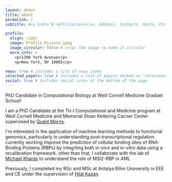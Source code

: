 ```yaml
---
layout: about
title: about
permalink: /
subtitle: #<a href='#'>Affiliations</a>. Address. Contacts. Motto. Etc.

profile:
  align: right
  image: Profile_Picture.jpeg
  image_circular: false # crops the image to make it circular
  more_info: >
    <p>1300 York Avenue</p>
    <p>New York, NY 10065</p>

news: true # includes a list of news items
selected_papers: true # includes a list of papers marked as "selected={true}"
social: true # includes social icons at the bottom of the page
---
```


PhD Candidate in Computational Biology at Weill Cornell Medicine Graduet School!

I am a PhD Candidate at the Tri-I Computational and Medicine program at Weill Cornell Medicine and Memorial Sloan Kettering Cacner Center supervised by [Quaid Morris](http://www.morrislab.ai/).

I'm interested in the application of machine learning methods to functional genomics, particularly in understanding post-transcriptional regulation. currently working improve the prediction of cellular binding sites of RNA-Binding Proteins (RBPs) by integrting both in-vivo and in-vitro data using a recalibration framework. other than that, I collaborate with the lab of [Michael Kharas](https://www.mskcc.org/research/ski/labs/michael-kharas) to understand the role of MSI2-RBP in AML

Previously, I completed my BSc and MSc at Antalya Bilim Unoversity in EEE and CE under the supervision of [Hilal Kazan](https://scholar.google.com/citations?user=vxtfpUQAAAAJ&hl=en).